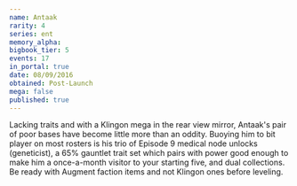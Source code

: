```yaml
---
name: Antaak
rarity: 4
series: ent
memory_alpha:
bigbook_tier: 5
events: 17
in_portal: true
date: 08/09/2016
obtained: Post-Launch
mega: false
published: true
---
```


Lacking traits and with a Klingon mega in the rear view mirror, Antaak's pair of poor bases have become little more than an oddity. Buoying him to bit player on most rosters is his trio of Episode 9 medical node unlocks (geneticist), a 65% gauntlet trait set which pairs with power good enough to make him a once-a-month visitor to your starting five, and dual collections. Be ready with Augment faction items and not Klingon ones before leveling.
